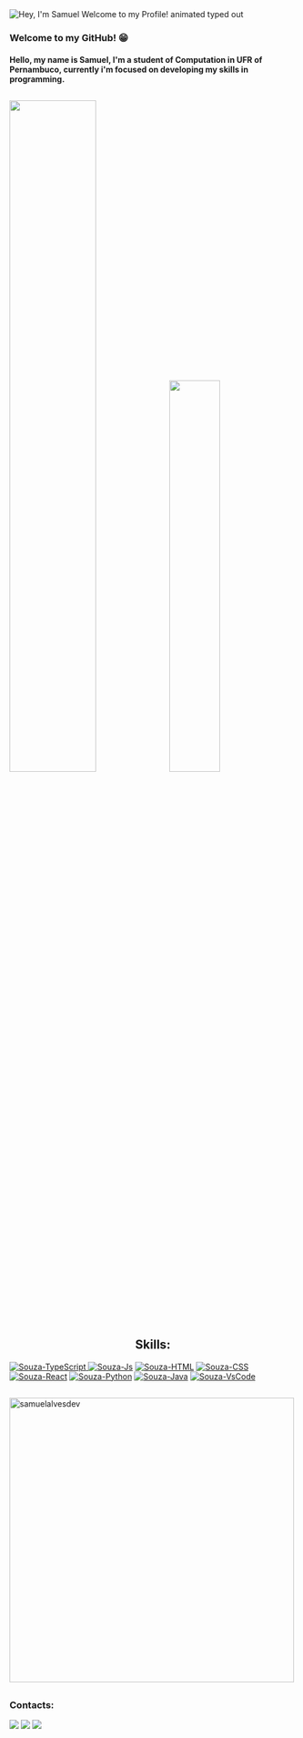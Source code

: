 <img src="https://readme-typing-svg.demolab.com?font=Operator+Mono&size=37&duration=2800&pause=2000&color=FAFAFA&center=true&vCenter=true&width=940&height=50&lines=Hey%2C+I'm+Samuel.+Welcome+to+my+Profile!" align="middle" alt="Hey, I'm Samuel Welcome to my Profile! animated typed out">

<br>

### Welcome to my GitHub! :grin:
   
#### Hello, my name is Samuel, I'm a student of Computation in UFR of Pernambuco, currently i'm focused on developing my skills in programming.
##


<img width="55%" src="https://github-readme-stats.vercel.app/api?username=SamuelAlvesDev&show_icons=true&theme=transparent"> <img width="42%" src="https://github-readme-stats.vercel.app/api/top-langs/?username=SamuelAlvesDev&layout=compact&show_icons=true&theme=transparent">

<div style="display: inline_block">
 <h2 align="Center">Skills:</h2>
  <a href="https://www.linkedin.com/in/samuel-alves-96813620b" target="_blank"><img align="top" alt="Souza-TypeScript" src="https://img.shields.io/badge/TypeScript-007ACC?style=for-the-badge&logo=typescript&logoColor=white">
  <a href="https://www.linkedin.com/in/samuel-alves-96813620b" target="_blank"><img align="top" alt="Souza-Js" src="https://img.shields.io/badge/JavaScript-F7DF1E?style=for-the-badge&logo=javascript&logoColor=black"></a>
  <a href="https://www.linkedin.com/in/samuel-alves-96813620b" target="_blank"><img align="top" alt="Souza-HTML" src="https://img.shields.io/badge/HTML5-E34F26?style=for-the-badge&logo=html5&logoColor=white"></a>
  <a href="https://www.linkedin.com/in/samuel-alves-96813620b" target="_blank"><img align="top" alt="Souza-CSS" src="https://img.shields.io/badge/CSS3-1572B6?style=for-the-badge&logo=css3&logoColor=white"></a>
<!--   <a href="https://www.linkedin.com/in/samuel-alves-96813620b" target="_blank"><img align="top" alt="Souza-BootStrap" src="https://img.shields.io/badge/Bootstrap-563D7C?style=for-the-badge&logo=bootstrap&logoColor=white"></a> -->
  <a href="https://www.linkedin.com/in/samuel-alves-96813620b" target="_blank"><img align="top" alt="Souza-React" src="https://img.shields.io/badge/React-20232A?style=for-the-badge&logo=react&logoColor=61DAFB"></a>
  <a href="https://www.linkedin.com/in/samuel-alves-96813620b" target="_blank"><img align="top" alt="Souza-Python" src="https://img.shields.io/badge/Python-14354C?style=for-the-badge&logo=python&logoColor=white"></a>
  <a href="https://www.linkedin.com/in/samuel-alves-96813620b" target="_blank"><img align="top" alt="Souza-Java" src="https://img.shields.io/badge/Java-ED8B00?style=for-the-badge"></a>
<!--    <a href="https://www.linkedin.com/in/samuel-alves-96813620b" target="_blank"><img align="top" alt="Souza-NodeJS" src="https://img.shields.io/badge/Node.js-43853D?style=for-the-badge&logo=node.js&logoColor=white"></a> -->
<!--   <a href="https://www.linkedin.com/in/samuel-alves-96813620b" target="_blank"><img align="top" alt="Souza-Angular" src="https://img.shields.io/badge/Angular-DD0031?style=for-the-badge&logo=angular&logoColor=white"></a> -->
<!--   <a href="https://www.linkedin.com/in/samuel-alves-96813620b" target="_blank"><img align="top" alt="Souza-MongoDB" src="https://img.shields.io/badge/MongoDB-4EA94B?style=for-the-badge&logo=mongodb&logoColor=white"></a> -->
<!--   <a href="https://www.linkedin.com/in/samuel-alves-96813620b" target="_blank"><img align="top" alt="Souza-AWS" src="https://img.shields.io/badge/Amazon_AWS-232F3E?style=for-the-badge&logo=amazon-aws&logoColor=white"></a> -->
<!--   <a href="https://www.linkedin.com/in/samuel-alves-96813620b" target="_blank"><img align="top" alt="Souza-Docker" src="https://img.shields.io/badge/Docker-2496ED?style=for-the-badge&logo=docker&logoColor=white"></a> -->
<!--   <a href="https://www.linkedin.com/in/samuel-alves-96813620b" target="_blank"><img align="top" alt="Souza-PostgreSQL" src="https://img.shields.io/badge/PostgreSQL-316192?style=for-the-badge&logo=postgresql&logoColor=white"></a> -->
  <a href="https://www.linkedin.com/in/samuel-alves-96813620b" target="_blank"><img align="top" alt="Souza-VsCode" src="https://img.shields.io/badge/Vscode-2496ED?style=for-the-badge&logo=visualstudio&logoColor=blue&color=white"></a>
  
  
  
##
  
   <img heigh="400" width="500" align="center" src="https://github-readme-streak-stats.herokuapp.com/?user=samuelalvesdev&theme=transparent" alt="samuelalvesdev" />
   
   ##

   <h3>Contacts:</h3>
  <a href="https://instagram.com/_smueelx" target="_blank"><img src="https://img.shields.io/badge/-Instagram-%23E4405F?style=for-the-badge&logo=instagram&logoColor=white" target="_blank"></a>
  <a href = "mailto:samuel.alvessouza@ufrpe.br"><img src="https://img.shields.io/badge/-Gmail-%23333?style=for-the-badge&logo=gmail&logoColor=red" target="_blank"></a>
  <a href="https://www.linkedin.com/in/samuel-alves-96813620b" target="_blank"><img src="https://img.shields.io/badge/-LinkedIn-%230077B5?style=for-the-badge&logo=linkedin&logoColor=white" target="_blank"></a>
             
</div> 

   





